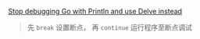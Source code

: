 [Stop debugging Go with Println and use Delve instead](https://opensource.com/article/20/6/debug-go-delve)

> 先 `break` 设置断点， 再 `continue` 运行程序至断点调试
